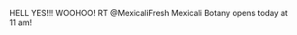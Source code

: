 <!--
id: 1557842128
link: http://kevinisom.info/post/1557842128/hell-yes-woohoo-rt-mexicalifresh-mexicali
slug: hell-yes-woohoo-rt-mexicalifresh-mexicali
date: Sat Nov 13 2010 16:07:01 GMT+1300 (NZDT)
raw: {"blog_name":"kevinisom","id":1557842128,"post_url":"http://kevinisom.info/post/1557842128/hell-yes-woohoo-rt-mexicalifresh-mexicali","slug":"hell-yes-woohoo-rt-mexicalifresh-mexicali","type":"text","date":"2010-11-13 03:07:01 GMT","timestamp":1289617621,"state":"published","format":"html","reblog_key":"EVKSVsKe","tags":[],"short_url":"http://tmblr.co/Zw68Yy1SsiZG","highlighted":[],"feed_item":"http://twitter.com/kev_nz/statuses/3215516458029056","from_feed_id":"650289","note_count":0,"title":null,"body":"<p>HELL YES!!! WOOHOO! RT @MexicaliFresh Mexicali Botany opens today at 11 am!</p>"}
publish: 2010-11-013
tags: 
title: null
-->


HELL YES!!! WOOHOO! RT @MexicaliFresh Mexicali Botany opens today at 11
am!



